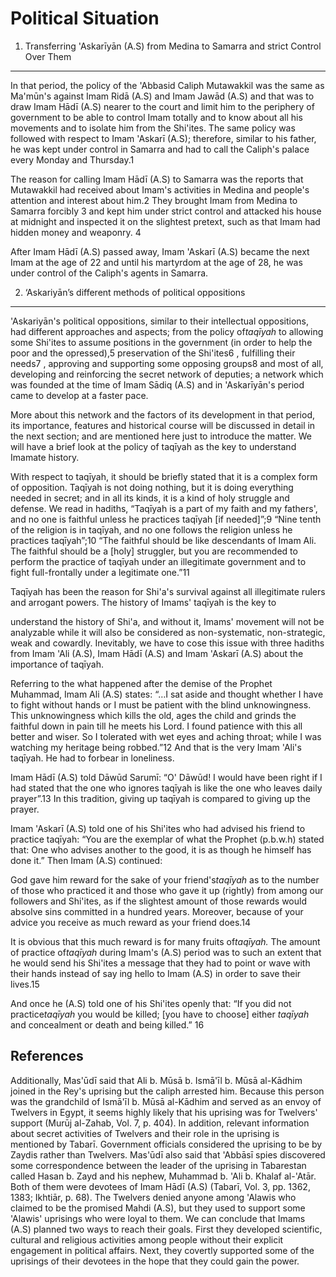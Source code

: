 Political Situation
===================

1. Transferring 'Askarīyān (A.S) from Medina to Samarra and strict Control Over Them
------------------------------------------------------------------------------------

In that period, the policy of the 'Abbasid Caliph Mutawakkil was the
same as Ma'mūn's against Imam Ridā (A.S) and Imam Jawād (A.S) and that
was to draw Imam Hādī (A.S) nearer to the court and limit him to the
periphery of government to be able to control Imam totally and to know
about all his movements and to isolate him from the Shi'ites. The same
policy was followed with respect to Imam 'Askarī (A.S); therefore,
similar to his father, he was kept under control in Samarra and had to
call the Caliph's palace every Monday and Thursday.1

The reason for calling Imam Hādī (A.S) to Samarra was the reports that
Mutawakkil had received about Imam's activities in Medina and people's
attention and interest about him.2 They brought Imam from Medina to
Samarra forcibly 3 and kept him under strict control and attacked his
house at midnight and inspected it on the slightest pretext, such as
that Imam had hidden money and weaponry. 4

After Imam Hādī (A.S) passed away, Imam 'Askarī (A.S) became the next
Imam at the age of 22 and until his martyrdom at the age of 28, he was
under control of the Caliph's agents in Samarra.

2. ‘Askariyān’s different methods of political oppositions
----------------------------------------------------------

'Askariyān's political oppositions, similar to their intellectual
oppositions, had different approaches and aspects; from the policy
of*taqīyah* to allowing some Shi'ites to assume positions in the
government (in order to help the poor and the opressed),5 preservation
of the Shi'ites6 , fulfilling their needs7 , approving and supporting
some opposing groups8 and most of all, developing and reinforcing the
secret network of deputies; a network which was founded at the time of
Imam Sādiq (A.S) and in 'Askarīyān's period came to develop at a faster
pace.

More about this network and the factors of its development in that
period, its importance, features and historical course will be discussed
in detail in the next section; and are mentioned here just to introduce
the matter. We will have a brief look at the policy of taqīyah as the
key to understand Imamate history.

With respect to taqīyah, it should be briefly stated that it is a
complex form of opposition. Taqīyah is not doing nothing, but it is
doing everything needed in secret; and in all its kinds, it is a kind of
holy struggle and defense. We read in hadiths, “Taqīyah is a part of my
faith and my fathers', and no one is faithful unless he practices
taqīyah [if needed]”;9 “Nine tenth of the religion is in taqīyah, and no
one follows the religion unless he practices taqīyah”;10 “The faithful
should be like descendants of Imam Ali. The faithful should be a [holy]
struggler, but you are recommended to perform the practice of taqīyah
under an illegitimate government and to fight full-frontally under a
legitimate one.”11

Taqīyah has been the reason for Shi'a's survival against all
illegitimate rulers and arrogant powers. The history of Imams' taqīyah
is the key to

understand the history of Shi'a, and without it, Imams' movement will
not be analyzable while it will also be considered as non-systematic,
non-strategic, weak and cowardly. Inevitably, we have to cose this issue
with three hadiths from Imam 'Ali (A.S), Imam Hādī (A.S) and Imam
'Askarī (A.S) about the importance of taqīyah.

Referring to the what happened after the demise of the Prophet Muhammad,
Imam Ali (A.S) states: “…I sat aside and thought whether I have to fight
without hands or I must be patient with the blind unknowingness. This
unknowingness which kills the old, ages the child and grinds the
faithful down in pain till he meets his Lord. I found patience with this
all better and wiser. So I tolerated with wet eyes and aching throat;
while I was watching my heritage being robbed.”12 And that is the very
Imam 'Ali's taqīyah. He had to forbear in loneliness.

Imam Hādī (A.S) told Dāwūd Sarumī: “O' Dāwūd! I would have been right if
I had stated that the one who ignores taqīyah is like the one who leaves
daily prayer”.13 In this tradition, giving up taqīyah is compared to
giving up the prayer.

Imam 'Askarī (A.S) told one of his Shi'ites who had advised his friend
to practice taqīyah: “You are the exemplar of what the Prophet (p.b.w.h)
stated that: One who advises another to the good, it is as though he
himself has done it.” Then Imam (A.S) continued:

God gave him reward for the sake of your friend's*taqīyah* as to the
number of those who practiced it and those who gave it up (rightly) from
among our followers and Shi'ites, as if the slightest amount of those
rewards would absolve sins committed in a hundred years. Moreover,
because of your advice you receive as much reward as your friend does.14

It is obvious that this much reward is for many fruits of*taqīyah.* The
amount of practice of*taqīyah* during Imam's (A.S) period was to such an
extent that he would send his Shi'ites a message that they had to point
or wave with their hands instead of say ing hello to Imam (A.S) in order
to save their lives.15

And once he (A.S) told one of his Shi'ites openly that: “If you did not
practice*taqīyah* you would be killed; [you have to choose] either
*taqīyah* and concealment or death and being killed.” 16

References
----------

[^1]: Al-Ghaybah, Sheikh al-Tūsī, p. 139 (cited in Tārīkh Siyasī
Gheybat-e Imam-e Davāzdahom, p.78); Bihār al-Anwār, Vol. 50, p.251;
Manāqib, Vol. 4, p.432; Dalāil al-Imamah, p.226.

[^2]: Al-Irshād, p. 333; Bihār al-Anwār, Vol. 50, p. 200; Ithbāt
al-Wasiyyah, p. 225 (cited in Tārīkh Siyasī Gheybat-e Emam-e Davāzdahom,
p.83).

[^3]: Imam (A.S) himself stated: “They brought me from Medina to Samarra
forcibly.” (Bihār al-Anwār, Vol. 50, p. 129).

[^4]: Muruj al-Dhahab, Vol. 4, p. 93; Al-Irshād, Vol. 2, p. 303.

[^5]: Dr. Jāsim Hussain wrote that: “Imamate [deputies'] network let its
followers to work inside Abbasid Caliphate's government; therefore,
Muhammad b. Isma'il b. Bazi, Ahmad b. Hamzah b. Qommī took prominent
positions in ministry. (Rijāl Najāshī, p.254) Nooh b. Darrāj first
became Baghdad's judge and then Kūfah's judge and he concealed his faith
during his working life because his relatives were among Imam Javād's
(A.S) officials. (Rijāl Najāshī, pp. 80 - 98) Some of the other Shi'ites
like Husayn b. 'Abdullah Neishabūrī became Sīstān's governor and Hakam
b. 'Ulyā As'adī was elected as the governor of Bahrain. Both these
people paid Khums (the one fifth tax) to Imam Javād (A.S) that suggested
their allegiance to the Ninth Imam (A.S) (Al-Kāfī, Vol. 5, p. 111);
(Al-Istibsār, Vol. 2, p. 58); Tārīkh Siyāsī Gheybat-e Emām-e Davāzdahom,
p. 79.

[^6]: Ref. Bihār al-Anwār, Vol. 50, pp. 140, 254, 269, 270 and 298.

[^7]: Ref. Bihār al-Anwār, Vol. 50, pp. 259, 304; also ref. Hayāt
al-Imām al-'Askarī, pp. 261- 266.

[^8]: Ref. Tārīkh Siyāsī Gheybat-e Emām-e Davāzdahom, pp. 85 - 89; Many
historians like Isfahānī say that 'Alawwiān's uprisings in 250 - 251 A.H
began in Kufah, Tabaristān, Rey, Qazvīn, Egypt and Hijāz. It is possible
that these uprisings had been led by one group or more precisely, one
leader…. Despite the Zaydi frontier of the uprising, many devoted Shi'ās
were involved. The leader of the insurgents was Yahya b. 'Umar who was
assassinated (250 A.H.) while he was praised by Abu al-Qāsim Ja'farī,
Imam Hādī's (A.S) deputy and gained his favor. (Tabarī, Vol. 3, p. 1522)

Additionally, Mas'ūdī said that Ali b. Mūsā b. Ismā'īl b. Mūsā al-Kādhim
joined in the Rey's uprising but the caliph arrested him. Because this
person was the grandchild of Ismā'īl b. Mūsā al-Kādhim and served as an
envoy of Twelvers in Egypt, it seems highly likely that his uprising was
for Twelvers' support (Murūj al-Zahab, Vol. 7, p. 404). In addition,
relevant information about secret activities of Twelvers and their role
in the uprising is mentioned by Tabarī. Government officials considered
the uprising to be by Zaydis rather than Twelvers. Mas'ūdī also said
that 'Abbāsī spies discovered some correspondence between the leader of
the uprising in Tabarestan called Hasan b. Zayd and his nephew, Muhammad
b. 'Ali b. Khalaf al-'Atār. Both of them were devotees of Imam Hādī
(A.S) (Tabarī, Vol. 3, pp. 1362, 1383; Ikhtiār, p. 68). The Twelvers
denied anyone among 'Alawis who claimed to be the promised Mahdi (A.S),
but they used to support some 'Alawis' uprisings who were loyal to them.
We can conclude that Imams (A.S) planned two ways to reach their goals.
First they developed scientific, cultural and religious activities among
people without their explicit engagement in political affairs. Next,
they covertly supported some of the uprisings of their devotees in the
hope that they could gain the power.

[^9]: Wasā'il al-Shī'a, Vol. 11, p. 160.

[^10]: Ibid.

[^11]: Ibid. p. 464.

[^12]: Nahj al-Balāghah, Sermon 3 (known as Shaqshaqiyyah).

[^13]: Wasāil al-Shī'ā, Vol. 11, p. 466 (quoted from Ibn Idrīs,
Sarā'ir); Bihār al-Anwār, Vol. 50, p. 181.

[^14]: Al-'Ihtijāj, Vol. 2, p. 266 (quoted from Hayāt al-Imām
al-'Askarī, p.240).

[^15]: Bihār al-Anwār, Vol. 50, p. 269. (quoted from Hayāt al-Imām
al-'Askarī, p. 237).

[^16]: Ithbāt al-Wasiyyah, p. 243. (quoted from Hayāt al-Imām
al-'Askarī, p.238).
